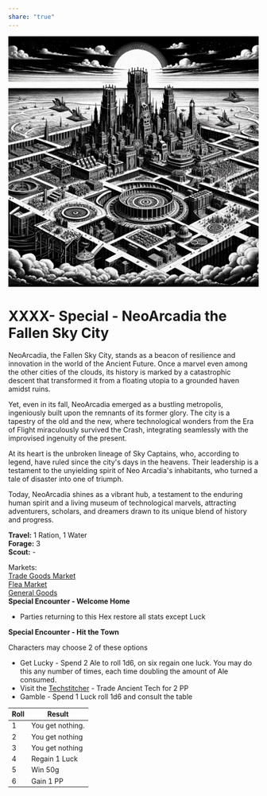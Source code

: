```yaml
---  
share: "true"  
---  
```

  
![Pasted image 20240126233918](./Pasted%20image%2020240126233918.png)  
  
# XXXX- Special - NeoArcadia the Fallen Sky City  
  
NeoArcadia, the Fallen Sky City, stands as a beacon of resilience and innovation in the world of the Ancient Future. Once a marvel even among the other cities of the clouds, its history is marked by a catastrophic descent that transformed it from a floating utopia to a grounded haven amidst ruins.   
  
Yet, even in its fall, NeoArcadia emerged as a bustling metropolis, ingeniously built upon the remnants of its former glory. The city is a tapestry of the old and the new, where technological wonders from the Era of Flight miraculously survived the Crash, integrating seamlessly with the improvised ingenuity of the present.   
  
At its heart is the unbroken lineage of Sky Captains, who, according to legend, have ruled since the city's days in the heavens. Their leadership is a testament to the unyielding spirit of Neo Arcadia's inhabitants, who turned a tale of disaster into one of triumph.   
  
Today, NeoArcadia shines as a vibrant hub, a testament to the enduring human spirit and a living museum of technological marvels, attracting adventurers, scholars, and dreamers drawn to its unique blend of history and progress.  
  
**Travel:** 1 Ration, 1 Water  
**Forage:** 3  
**Scout:** -  
  
Markets:  
[Trade Goods Market](./Trade%20Goods%Market.html)  
[Flea Market](./Flea%20Market.html)  
[General Goods](./General%20Goods.html)  
**Special Encounter - Welcome Home**  
  
- Parties returning to this Hex restore all stats except Luck  
  
**Special Encounter - Hit the Town**  
  
Characters may choose 2 of these options  
- Get Lucky - Spend 2 Ale to roll 1d6, on six regain one luck. You may do this any number of times, each time doubling the amount of Ale consumed.  
- Visit the [Techstitcher](./Techstitcher.html) - Trade Ancient Tech for 2 PP  
- Gamble - Spend 1 Luck roll 1d6 and consult the table  
  
| Roll | Result |  
| ---- | ---- |  
| 1 | You get nothing. |  
| 2 | You get nothing |  
| 3 | You get nothing |  
| 4 | Regain 1 Luck |  
| 5 | Win 50g |  
| 6 | Gain 1 PP |  
